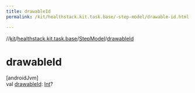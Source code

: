 ```yaml
---
title: drawableId
permalink: /kit/healthstack.kit.task.base/-step-model/drawable-id.html

---
```

//[kit](../../../index.html)/[healthstack.kit.task.base](../index.html)/[StepModel](index.html)/[drawableId](drawable-id.html)



# drawableId



[androidJvm]\
val [drawableId](drawable-id.html): [Int](https://kotlinlang.org/api/latest/jvm/stdlib/kotlin/-int/index.html)?




